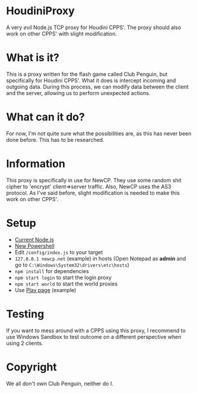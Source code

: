 # HoudiniProxy

A very *evil* Node.js TCP proxy for Houdini CPPS'. The proxy should also work on other CPPS' with slight modification.

# What is it?

This is a proxy written for the flash game called Club Penguin, but specifically for Houdini CPPS'. What it does is intercept incoming and outgoing data. During this process, we can modify data between the client and the server, allowing us to perform unexpected actions.

# What can it do?

For now, I'm not quite sure what the possibilities are, as this has never been done before. This has to be researched.

# Information

This proxy is specifically in use for NewCP. They use some random shit cipher to 'encrypt' client=>server traffic. Also, NewCP uses the AS3 protocol. As I've said before, slight modification is needed to make this work on other CPPS'.

# Setup

- [Current Node.js](https://nodejs.org/en/download/current/)
- [New Powershell](https://github.com/PowerShell/PowerShell/releases)
- Edit `/config/index.js` to your target
- `127.0.0.1 newcp.net` (example) in hosts (Open Notepad as **admin** and go to `C:\Windows\System32\drivers\etc\hosts`)
- `npm install` for dependencies
- `npm start login` to start the login proxy
- `npm start world` to start the world proxies
- Use [Play page](https://play.newcp.net/en/#/login) (example)

# Testing

If you want to mess around with a CPPS using this proxy, I recommend to use Windows Sandbox to test outcome on a different perspective when using 2 clients.

# Copyright

We all don't own Club Penguin, neither do I.
